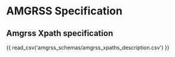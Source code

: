 
# AMGRSS Specification


## Amgrss Xpath specification

{{ read_csv('amgrss_schemas/amgrss_xpaths_description.csv') }}